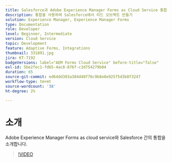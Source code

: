 ```yaml
---
title: Salesforce과 Adobe Experience Manager Forms as Cloud Service 통합
description: 통합을 사용하여 Salesforce에서 리드 오브젝트 만들기
solution: Experience Manager, Experience Manager Forms
type: Documentation
role: Developer
level: Beginner, Intermediate
version: Cloud Service
topic: Development
feature: Adaptive Forms, Integrations
thumbnail: 331891.jpg
jira: KT-7192
badgeVersions: label="AEM Forms Cloud Service" before-title="false"
exl-id: 5be2fec1-fd65-4ac8-876f-c3d754279b04
duration: 65
source-git-commit: ed64dd303a384d48f76c9b8e8e925f5d3b8f3247
workflow-type: tm+mt
source-wordcount: '38'
ht-degree: 2%

---
```


# 소개

Adobe Experience Manager Forms as cloud service와 Salesforce 간의 통합을 소개합니다.

>[!VIDEO](https://video.tv.adobe.com/v/331891?quality=12&learn=on)
